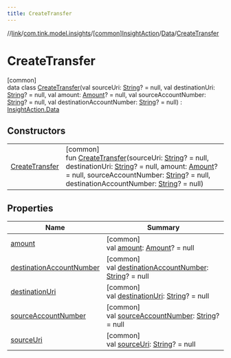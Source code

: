 ```yaml
---
title: CreateTransfer
---
```

//[link](../../../../../index.html)/[com.tink.model.insights](../../../index.html)/[[common]InsightAction](../../index.html)/[Data](../index.html)/[CreateTransfer](index.html)



# CreateTransfer



[common]\
data class [CreateTransfer](index.html)(val sourceUri: [String](https://kotlinlang.org/api/latest/jvm/stdlib/kotlin/-string/index.html)? = null, val destinationUri: [String](https://kotlinlang.org/api/latest/jvm/stdlib/kotlin/-string/index.html)? = null, val amount: [Amount](../../../../com.tink.model.misc/[common]-amount/index.html)? = null, val sourceAccountNumber: [String](https://kotlinlang.org/api/latest/jvm/stdlib/kotlin/-string/index.html)? = null, val destinationAccountNumber: [String](https://kotlinlang.org/api/latest/jvm/stdlib/kotlin/-string/index.html)? = null) : [InsightAction.Data](../index.html)



## Constructors


| | |
|---|---|
| [CreateTransfer](-create-transfer.html) | [common]<br>fun [CreateTransfer](-create-transfer.html)(sourceUri: [String](https://kotlinlang.org/api/latest/jvm/stdlib/kotlin/-string/index.html)? = null, destinationUri: [String](https://kotlinlang.org/api/latest/jvm/stdlib/kotlin/-string/index.html)? = null, amount: [Amount](../../../../com.tink.model.misc/[common]-amount/index.html)? = null, sourceAccountNumber: [String](https://kotlinlang.org/api/latest/jvm/stdlib/kotlin/-string/index.html)? = null, destinationAccountNumber: [String](https://kotlinlang.org/api/latest/jvm/stdlib/kotlin/-string/index.html)? = null) |


## Properties


| Name | Summary |
|---|---|
| [amount](amount.html) | [common]<br>val [amount](amount.html): [Amount](../../../../com.tink.model.misc/[common]-amount/index.html)? = null |
| [destinationAccountNumber](destination-account-number.html) | [common]<br>val [destinationAccountNumber](destination-account-number.html): [String](https://kotlinlang.org/api/latest/jvm/stdlib/kotlin/-string/index.html)? = null |
| [destinationUri](destination-uri.html) | [common]<br>val [destinationUri](destination-uri.html): [String](https://kotlinlang.org/api/latest/jvm/stdlib/kotlin/-string/index.html)? = null |
| [sourceAccountNumber](source-account-number.html) | [common]<br>val [sourceAccountNumber](source-account-number.html): [String](https://kotlinlang.org/api/latest/jvm/stdlib/kotlin/-string/index.html)? = null |
| [sourceUri](source-uri.html) | [common]<br>val [sourceUri](source-uri.html): [String](https://kotlinlang.org/api/latest/jvm/stdlib/kotlin/-string/index.html)? = null |

